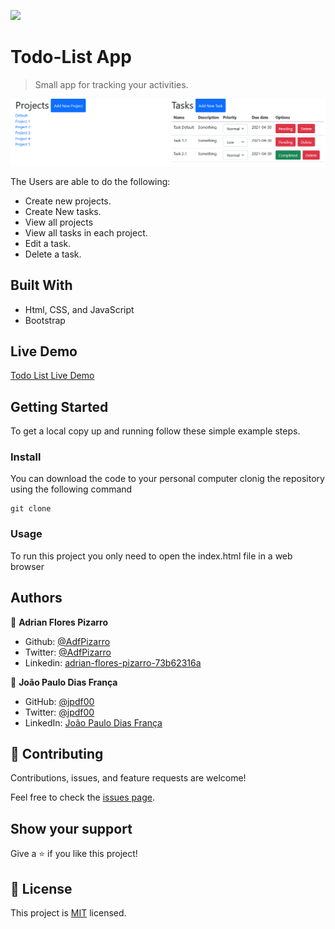 ![](https://img.shields.io/badge/Microverse-blueviolet)

# Todo-List App
> Small app for tracking your activities.

![screenshot](./imgs/app_screenshot.png)

The Users are able to do the following:
 - Create new projects.
 - Create New tasks.
 - View all projects
 - View all tasks in each project.
 - Edit a task.
 - Delete a task.


## Built With

- Html, CSS, and JavaScript
- Bootstrap

## Live Demo

[Todo List Live Demo](https://adfpizarro.github.io/todo-list/)

## Getting Started


To get a local copy up and running follow these simple example steps.

### Install

You can download the code to your personal computer clonig the repository using the following command

```
git clone

```

### Usage

To run this project you only need to open the index.html file in a web browser

## Authors

👤 **Adrian Flores Pizarro**

- Github: [@AdfPizarro](https://github.com/AdfPizarro)
- Twitter: [@AdfPizarro](https://twitter.com/adfpizarro)
- Linkedin: [adrian-flores-pizarro-73b62316a](https://www.linkedin.com/in/adrian-flores-pizarro-73b62316a/)

👤 **João Paulo Dias França**

- GitHub: [@jpdf00](https://github.com/jpdf00)
- Twitter: [@jpdf00](https://twitter.com/jpdf00)
- LinkedIn: [João Paulo Dias França](https://www.linkedin.com/in/jpdf00/)

## 🤝 Contributing

Contributions, issues, and feature requests are welcome!

Feel free to check the [issues page](https://github.com/AdfPizarro/todo-list/issues).

## Show your support

Give a ⭐️ if you like this project!



## 📝 License

This project is [MIT](./LICENSE) licensed.
